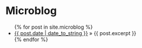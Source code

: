 <h1>Microblog</h1>
<ul class="posts">
  {% for post in site.microblog %}
    <li><a href=""{{ post.url }}"><span>{{ post.date | date_to_string }}</span></a> &raquo; {{ post.excerpt }}</a></li>
  {% endfor %}
</ul>
